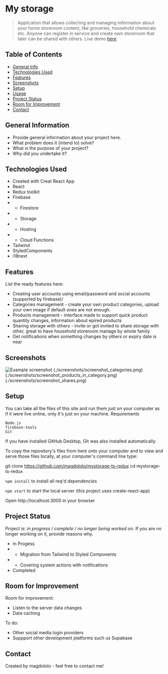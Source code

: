 # My storage
> Application that allows collecting and managing information about your home storeroom content, like groceries, household chemicals etc. Anyone can register in service and create own storeroom that later can be shared with others.
> Live demo [_here_](https://www.mystorage.ovh.com). 

## Table of Contents
* [General Info](#general-information)
* [Technologies Used](#technologies-used)
* [Features](#features)
* [Screenshots](#screenshots)
* [Setup](#setup)
* [Usage](#usage)
* [Project Status](#project-status)
* [Room for Improvement](#room-for-improvement)
* [Contact](#contact)
<!-- * [License](#license) -->


## General Information
- Provide general information about your project here.
- What problem does it (intend to) solve?
- What is the purpose of your project?
- Why did you undertake it?
<!-- You don't have to answer all the questions - just the ones relevant to your project. -->


## Technologies Used
- Created with Creat React App
- React
- Redux toolkit
- Firebase
- - Firestore
- - Storage
- - Hosting
- - Cloud Functions
- Tailwind
- StyledComponents
- i18next


## Features
List the ready features here:
- Creating user accounts using email/password and social accounts (supported by firebase)/
- Categories management - create your own product categories, upload your own image if default ones are not enough.
- Products management - interface made to support quick product quantity changes, information about epired products
- Sharing storage with others - invite or got invited to share storage with other, great to have household storeroom manage by whole family
- Get notifications when something changes by others or expiry date is near


## Screenshots
![Example screenshot](./img/screenshot.png)
(./screenshots/screenshot_categories.png)
(./screenshots/screenshot_products_in_category.png)
(./screenshots/screenshot_shares.png)
<!-- If you have screenshots you'd like to share, include them here. -->


## Setup
You can take all the files of this site and run them just on your computer as if it were live online, only it's just on your machine.
Requirements

    Node.js
    firebase-tools
    Git

If you have installed GitHub Desktop, Git was also installed automatically.

To copy the repository's files from here onto your computer and to view and serve those files locally, at your computer's command line type:

git clone https://github.com/magdololo/mystorage-ts-redux
cd mystorage-ts-redux

`npm install` to install all req'd dependencies

`npm start` to start the local server (this project uses create-react-app)

Open http://localhost:3000 in your browser


## Project Status
Project is: _in progress_ / _complete_ / _no longer being worked on_. If you are no longer working on it, provide reasons why.
- In Progess
- - Migration from Tailwind to Styled Components
- - Covering system actions with notifications
- Completed



## Room for Improvement
Room for improvement:
- Listen to the server data changes
- Data caching

To do:
- Other social media login providers
- Suppport other development platforms such us Supabase



## Contact
Created by magdololo - feel free to contact me!


